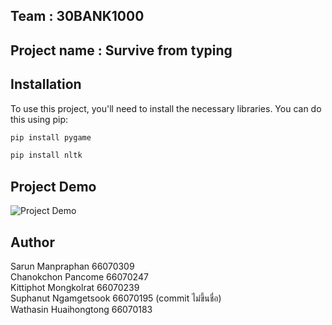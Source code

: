 ## Team : 30BANK1000
## Project name : Survive from typing

## Installation

To use this project, you'll need to install the necessary libraries. You can do this using pip:

```bash
pip install pygame
```
```bash
pip install nltk
```

## Project Demo

![Project Demo](https://media.giphy.com/media/v1.Y2lkPTc5MGI3NjExcW41YzdtbDl2eXpha2xvd3o5Y3ZlMHBkcjhrb2owbXNyYXc2NjFzeSZlcD12MV9pbnRlcm5hbF9naWZfYnlfaWQmY3Q9Zw/32ODDvseRv8Hfr9P7J/giphy.gif)

## Author

Sarun Manpraphan 66070309\
Chanokchon Pancome 66070247\
Kittiphot Mongkolrat 66070239\
Suphanut Ngamgetsook 66070195 (commit ไม่ขึ้นชื่อ)\
Wathasin Huaihongtong 66070183
